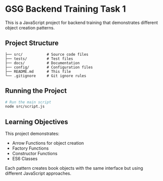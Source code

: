 # GSG Backend Training Task 1

This is a JavaScript project for backend training that demonstrates different object creation patterns.

## Project Structure

```
├── src/           # Source code files
├── tests/         # Test files
├── docs/          # Documentation
├── config/        # Configuration files
├── README.md      # This file
└── .gitignore     # Git ignore rules
```

## Running the Project

```bash
# Run the main script
node src/script.js
```

## Learning Objectives

This project demonstrates:
- Arrow Functions for object creation
- Factory Functions
- Constructor Functions  
- ES6 Classes

Each pattern creates book objects with the same interface but using different JavaScript approaches.
